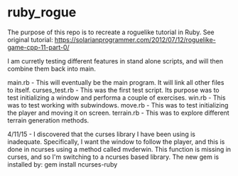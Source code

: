 ruby_rogue
==========

The purpose of this repo is to recreate a roguelike tutorial in Ruby. See original tutorial: https://solarianprogrammer.com/2012/07/12/roguelike-game-cpp-11-part-0/

I am curretly testing different features in stand alone scripts, and will then combine them back into main.

main.rb - This will eventually be the main program. It will link all other files to itself.
curses_test.rb - This was the first test script. Its purpose was to test initializing a window and performa a couple of exercises.
win.rb - This was to test working with subwindows.
move.rb - This was to test initializing the player and moving it on screen.
terrain.rb - This was to explore different terrain generation methods.


4/11/15 - I discovered that the curses library I have been using is inadequate. Specifically, I want the window to follow the player, and this is done in ncurses using a method called mvderwin. This function is missing in curses, and so I'm switching to a ncurses based library.
The new gem is installed by: gem install ncurses-ruby
